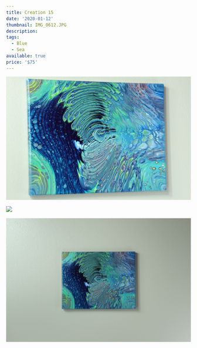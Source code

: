 ```yaml
---
title: Creation 15
date: '2020-01-12'
thumbnail: IMG_0612.JPG
description: 
tags:
  - Blue
  - Sea
available: true
price: '$75'
---
```


![](IMG_0615.JPG)

![](IMG_0609.JPG)

![](IMG_0604.JPG)

